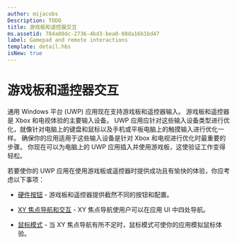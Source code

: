 ```yaml
---
author: mijacobs
Description: TODO
title: 游戏板和遥控器交互
ms.assetid: 784a08dc-2736-4bd3-bea0-08da16b1bd47
label: Gamepad and remote interactions
template: detail.hbs
isNew: true
---
```


# 游戏板和遥控器交互

通用 Windows 平台 (UWP) 应用现在支持游戏板和遥控器输入。 
游戏板和遥控器是 Xbox 和电视体验的主要输入设备。 
UWP 应用应针对这些输入设备类型进行优化，就像针对电脑上的键盘和鼠标以及手机或平板电脑上的触摸输入进行优化一样。 
确保你的应用适用于这些输入设备是针对 Xbox 和电视进行优化时最重要的步骤。
你现在可以为电脑上的 UWP 应用插入并使用游戏板，这使验证工作变得轻松。

若要使你的 UWP 应用在使用游戏板或遥控器时提供成功且有愉快的体验，你应考虑以下事项：

* [硬件按钮](designing-for-tv.md#hardware-buttons)  -
游戏板和遥控器提供截然不同的按钮和配置。

* [XY 焦点导航和交互](designing-for-tv.md#xy-focus-navigation-and-interaction)  -
XY 焦点导航使用户可以在应用 UI 中四处导航。

* [鼠标模式](designing-for-tv.md#mouse-mode)  -
当 XY 焦点导航有所不足时，鼠标模式可使你的应用模拟鼠标体验。


<!--HONumber=May16_HO2-->


